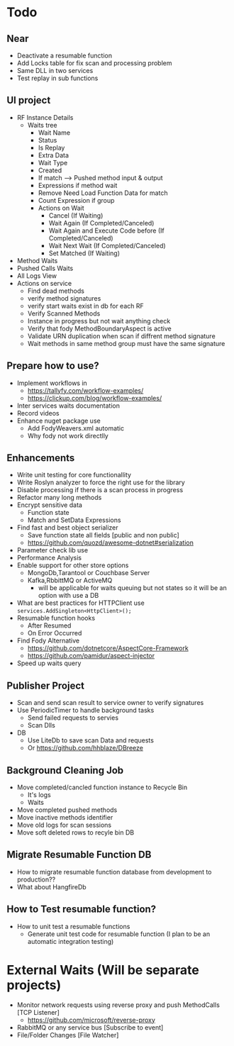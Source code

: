 ﻿# Todo

## Near
* Deactivate a resumable function
* Add Locks table for fix scan and processing problem
* Same DLL in two services
* Test replay in sub functions

## UI project
* RF Instance Details
	* Waits tree
		* Wait Name
		* Status
		* Is Replay
		* Extra Data
		* Wait Type
		* Created
		* If match --> Pushed method input & output
		* Expressions if method wait
		* Remove Need Load Function Data for match
		* Count Expression if group
		* Actions on Wait 
			* Cancel (If Waiting)
			* Wait Again (If Completed/Canceled)
			* Wait Again and Execute Code before (If Completed/Canceled)
			* Wait Next Wait (If Completed/Canceled)
			* Set Matched (If Waiting)
* Method Waits
* Pushed Calls Waits
* All Logs View
* Actions on service
	* Find dead methods
	* verify method signatures
	* verify start waits exist in db for each RF
	* Verify Scanned Methods 
	* Instance in progress but not wait anything check
	* Verify that fody MethodBoundaryAspect is active
	* Validate URN duplication when scan if diffrent method signature
	* Wait methods in same method group must have the same signature

## Prepare how to use?
* Implement workflows in 
	* https://tallyfy.com/workflow-examples/
	* https://clickup.com/blog/workflow-examples/
* Inter services waits documentation
* Record videos
* Enhance nuget package use
	*  Add FodyWeavers.xml automatic
	*  Why fody not work directlly

## Enhancements
* Write unit testing for core functionallity
* Write Roslyn analyzer to force the right use for the library
* Disable processing if there is a scan process in progress
* Refactor many long methods
* Encrypt sensitive data
	* Function state
	* Match and SetData Expressions
* Find fast and best object serializer
	* Save function state all fields [public and non public]
	* https://github.com/quozd/awesome-dotnet#serialization
* Parameter check lib use
* Performance Analysis
* Enable support for other store options
	* MongoDb,Tarantool or Couchbase Server
	* Kafka,RbbittMQ or ActiveMQ 
		* will be applicable for waits queuing but not states so it will be an option with use a DB
* What are best practices for HTTPClient use `services.AddSingleton<HttpClient>();`
* Resumable function hooks
	* After Resumed
	* On Error Occurred
* Find Fody Alternative
	* https://github.com/dotnetcore/AspectCore-Framework
	* https://github.com/pamidur/aspect-injector
* Speed up waits query

## Publisher Project
* Scan and send scan result to service owner to verify signatures
* Use PeriodicTimer to handle background tasks
	* Send failed requests to servies
	* Scan Dlls
* DB
	* Use LiteDb to save scan Data and requests
	* Or https://github.com/hhblaze/DBreeze

## Background Cleaning Job
* Move completed/cancled function instance to Recycle Bin
	* It's logs
	* Waits
* Move completed pushed methods
* Move inactive methods identifier
* Move old logs for scan sessions
* Move soft deleted rows to recyle bin DB

## Migrate Resumable Function DB
* How to migrate resumable function database from development to production??
* What about HangfireDb

## How to Test resumable function?
* How to unit test a resumable functions
	* Generate unit test code for resumable function (I plan to be an automatic integration testing)

# External Waits (Will be separate projects)
* Monitor network requests using reverse proxy and push MethodCalls [TCP Listener]
	* https://github.com/microsoft/reverse-proxy
* RabbitMQ or any service bus [Subscribe to event]
* File/Folder Changes [File Watcher]